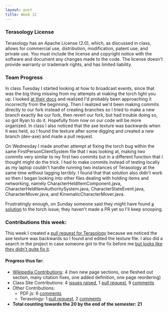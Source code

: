 ```yaml
---
layout: post
title: Week 12
---
```


### Terasology License

Terasology has an Apache License (2.0), which, as discussed in class, allows for commercial use, distribution, modification, patent use, and private use. You must include the license and copyright notice with the software and document any changes made to the code. The license doesn't provide warranty or trademark rights, and has limited liability.

### Team Progress

In class Tuesday I started looking at how to broadcast events, since that was the big thing missing from my attempts at making the torch light you up. I looked [at their docs](https://metaterasology.github.io/docs/developing/networkMultiplayer/networkEvents.html#broadcastevent) and realized I'd probably been approaching it incorrectly from the beginning. Then I realized we'd been making commits directly to our fork instead of creating branches so I tried to make a new branch exactly lke our fork, then revert our fork, but had trouble doing so, so got Ryan to do it. Hopefully from now on our code will be more organized. In class I also noticed that the axe texture was backwards when it was held, so I found the texture after some digging and created a new branch (dev-axe) and made a pull request.

On Wednesday I made another attempt at fixing the torch bug within the same FirstPersonClientSystem file that I was looking at, making two commits very similar to my first two commits but in a different function that I thought might do the trick. I had to make commits instead of testing locally as my laptop couldn't handle running two instances of Terasology at the same time without lagging terribly. I found that that solution also didn't work so then I began looking into other files dealing with holding items and networking, namely CharacterHeldItemComponent.java, CharacterHeldItemAuthoritySystem.java, CharacterStateEvent.java, CharacterMover.java, and KinematicCharacterMover.java.

Frustratingly enough, on Sunday someone said they might have found [a solution](https://github.com/MovingBlocks/Terasology/issues/3280#issuecomment-383413841) to the torch issue; they haven't made a PR yet so I'll keep snooping.

### Contributions this week:

This week I created a [pull request for Terasology](https://github.com/MovingBlocks/Terasology/pull/3330) because we noticed the axe texture was backwards so I found and edited the texture file. I also did a search in the project in case someone got to the fix before me [but looks like they didn't quite fix it](https://github.com/MovingBlocks/Terasology/pull/2876). 

#### Progress thus far:
  - [Wikipedia Contributions](https://en.wikipedia.org/wiki/Special:Contributions/Dorasun): 4 (two new page sections, one fleshed out section, many citation fixes, one added definition, one page reordering)
  - Class Site Contributions: 4 [issues raised](https://github.com/joannakl/cs480_s18/issues/created_by/dorasun), 1 [pull request](https://github.com/pulls?utf8=%E2%9C%93&q=is%3Apr+author%3Adorasun+archived%3Afalse+repo%3Ajoannakl%2Fcs480_s18), 9 [comments](https://github.com/search?utf8=%E2%9C%93&q=commenter%3Adorasun+repo%3Ajoannakl%2Fcs480_s18&type=Issues)
  - Other Contributions: 
      - PDF.js: 6 [comments](https://github.com/search?utf8=%E2%9C%93&q=commenter%3Adorasun+repo%3Amozilla%2Fpdf.js&type=Issues)
      - Terasology: 1 [pull request](https://github.com/pulls?utf8=%E2%9C%93&q=is%3Apr+author%3Adorasun+archived%3Afalse+repo%3AMovingBlocks%2FTerasology), 2 [comments](https://github.com/search?utf8=%E2%9C%93&q=commenter%3Adorasun+repo%3AMovingBlocks%2FTerasology&type=Issues)
  - **Total counting towards the 20 by the end of the semester: 21**
